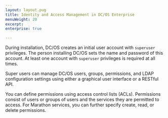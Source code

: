 ```yaml
---
layout: layout.pug
title: Identity and Access Management in DC/OS Enterprise
menuWeight: 20 
excerpt:
enterprise: true

---
```







During installation, DC/OS creates an initial user account with `superuser` privileges. The person installing DC/OS sets the name and password of this account. At least one account with `superuser` privileges is required at all times.

Super users can manage DC/OS users, groups, permissions, and LDAP configuration settings using either a graphical user interface or a RESTful API.

You can define permissions using access control lists (ACLs). Permissions consist of users or groups of users and the services they are permitted to access. For Marathon services, you can further specify create, read, or delete permissions.
